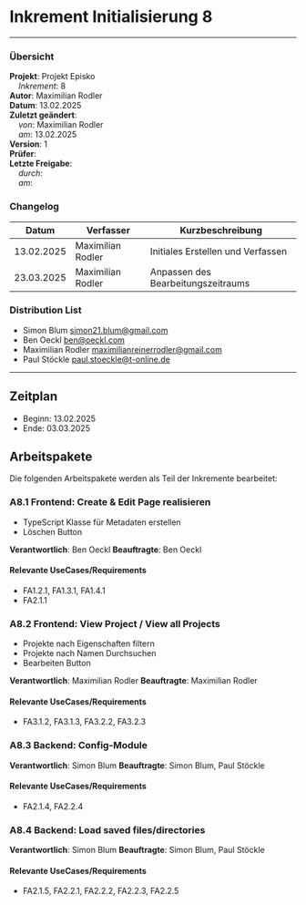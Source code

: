 # Inkrement Initialisierung 8

---

### Übersicht

**Projekt**: Projekt Episko \
&nbsp;&nbsp;&nbsp;&nbsp;_Inkrement_: 8\
**Autor**: Maximilian Rodler\
**Datum**: 13.02.2025\
**Zuletzt geändert**: \
&nbsp;&nbsp;&nbsp;&nbsp;_von_: Maximilian Rodler\
&nbsp;&nbsp;&nbsp;&nbsp;_am_: 13.02.2025\
**Version**: 1 \
**Prüfer**: \
**Letzte Freigabe**: \
&nbsp;&nbsp;&nbsp;&nbsp;_durch_: \
&nbsp;&nbsp;&nbsp;&nbsp;_am_:

### Changelog

| Datum      | Verfasser         | Kurzbeschreibung                   |
|------------|-------------------|------------------------------------|
| 13.02.2025 | Maximilian Rodler | Initiales Erstellen und Verfassen  |
| 23.03.2025 | Maximilian Rodler | Anpassen des Bearbeitungszeitraums |

### Distribution List

- Simon Blum <simon21.blum@gmail.com>
- Ben Oeckl <ben@oeckl.com>
- Maximilian Rodler <maximilianreinerrodler@gmail.com>
- Paul Stöckle <paul.stoeckle@t-online.de>

---

## Zeitplan

- Beginn: 13.02.2025
- Ende: 03.03.2025

## Arbeitspakete

Die folgenden Arbeitspakete werden als Teil der Inkremente bearbeitet:

### A8.1 Frontend: Create & Edit Page realisieren

- TypeScript Klasse für Metadaten erstellen
- Löschen Button

**Verantwortlich**: Ben Oeckl
**Beauftragte**: Ben Oeckl

#### Relevante UseCases/Requirements

- FA1.2.1, FA1.3.1, FA1.4.1
- FA2.1.1

### A8.2 Frontend: View Project / View all Projects

- Projekte nach Eigenschaften filtern
- Projekte nach Namen Durchsuchen
- Bearbeiten Button

**Verantwortlich**: Maximilian Rodler
**Beauftragte**: Maximilian Rodler

#### Relevante UseCases/Requirements

- FA3.1.2, FA3.1.3, FA3.2.2, FA3.2.3

### A8.3 Backend: Config-Module

**Verantwortlich**: Simon Blum
**Beauftragte**: Simon Blum, Paul Stöckle

#### Relevante UseCases/Requirements

- FA2.1.4, FA2.2.4

### A8.4 Backend: Load saved files/directories

**Verantwortlich**: Simon Blum
**Beauftragte**: Simon Blum, Paul Stöckle

#### Relevante UseCases/Requirements

- FA2.1.5, FA2.2.1, FA2.2.2, FA2.2.3, FA2.2.5
